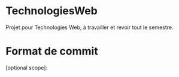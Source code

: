 # TechnologiesWeb
Projet pour Technologies Web, à travailler et revoir tout le semestre. 

# Format de commit
<type>[optional scope]: <description>

